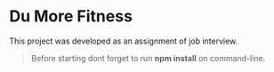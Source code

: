 # Du More Fitness

This project was developed as an assignment of job interview.  

> Before starting dont forget to run **npm install** on command-line.

